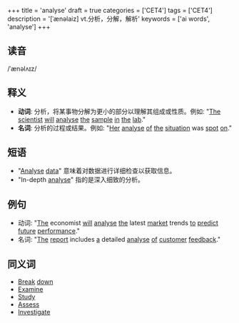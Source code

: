 +++
title = 'analyse'
draft = true
categories = ['CET4']
tags = ['CET4']
description = '[ˈænəlaiz] vt.分析，分解，解析'
keywords = ['ai words', 'analyse']
+++

## 读音
/ˈænəlʌɪz/

## 释义
- **动词**: 分析，将某事物分解为更小的部分以理解其组成或性质。例如: "[The](/zh/post/the/) [scientist](/zh/post/scientist/) [will](/zh/post/will/) [analyse](/zh/post/analyse/) [the](/zh/post/the/) [sample](/zh/post/sample/) [in](/zh/post/in/) [the](/zh/post/the/) [lab](/zh/post/lab/)."
- **名词**: 分析的过程或结果。例如: "[Her](/zh/post/her/) [analyse](/zh/post/analyse/) [of](/zh/post/of/) [the](/zh/post/the/) [situation](/zh/post/situation/) was [spot](/zh/post/spot/) [on](/zh/post/on/)."

## 短语
- "[Analyse](/zh/post/analyse/) [data](/zh/post/data/)" 意味着对数据进行详细检查以获取信息。
- "In-depth [analyse](/zh/post/analyse/)" 指的是深入细致的分析。

## 例句
- 动词: "[The](/zh/post/the/) economist [will](/zh/post/will/) [analyse](/zh/post/analyse/) [the](/zh/post/the/) latest [market](/zh/post/market/) trends [to](/zh/post/to/) [predict](/zh/post/predict/) [future](/zh/post/future/) [performance](/zh/post/performance/)."
- 名词: "[The](/zh/post/the/) [report](/zh/post/report/) includes [a](/zh/post/a/) detailed [analyse](/zh/post/analyse/) [of](/zh/post/of/) [customer](/zh/post/customer/) [feedback](/zh/post/feedback/)."

## 同义词
- [Break](/zh/post/break/) [down](/zh/post/down/)
- [Examine](/zh/post/examine/)
- [Study](/zh/post/study/)
- [Assess](/zh/post/assess/)
- [Investigate](/zh/post/investigate/)
